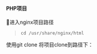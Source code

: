 #### PHP项目

进入nginx项目路径

> ```
> cd /usr/share/nginx/html
> ```

使用git clone 将项目clone到路径下：

> ```
>
> ```



